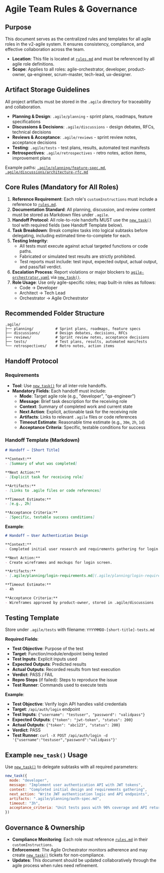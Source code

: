 # Agile Team Rules & Governance

## Purpose

This document serves as the centralized rules and templates for all agile roles in the v2-agile system. It ensures consistency, compliance, and effective collaboration across the team.

- **Location**: This file is located at [`rules.md`](rules.md:1) and must be referenced by all agile role definitions.
- **Scope**: Applies to all roles: agile-orchestrator, developer, product-owner, qa-engineer, scrum-master, tech-lead, ux-designer.

## Artifact Storage Guidelines

All project artifacts must be stored in the `.agile` directory for traceability and collaboration.

- **Planning & Design**: `.agile/planning` - sprint plans, roadmaps, feature specifications
- **Discussions & Decisions**: `.agile/discussions` - design debates, RFCs, technical decisions
- **Reviews & Acceptance**: `.agile/reviews` - sprint review notes, acceptance decisions
- **Testing**: `.agile/tests` - test plans, results, automated test manifests
- **Retrospectives**: `.agile/retrospectives` - retro notes, action items, improvement plans

Example paths: [`.agile/planning/feature-spec.md`](.agile/planning/feature-spec.md:1), [`.agile/discussions/architecture-rfc.md`](.agile/discussions/architecture-rfc.md:1)

## Core Rules (Mandatory for All Roles)

1. **Reference Requirement**: Each role's `customInstructions` must include a reference to [`rules.md`](rules.md:1).
2. **Documentation Standard**: All planning, discussion, and review content must be stored as Markdown files under `.agile`.
3. **Handoff Protocol**: All role-to-role handoffs MUST use the [`new_task()`](new_task:1) tool with required fields (see Handoff Template below).
4. **Task Breakdown**: Break complex tasks into logical subtasks before delegating, including estimated time-to-complete for each.
5. **Testing Integrity**:
   - All tests must execute against actual targeted functions or code paths.
   - Fabricated or simulated test results are strictly prohibited.
   - Test reports must include: test input, expected output, actual output, and pass/fail verdict.
6. **Escalation Process**: Report violations or major blockers to [`agile-orchestrator.yaml`](agile-orchestrator.yaml:1) via [`new_task()`](new_task:1).
7. **Role Usage**: Use only agile-specific roles; map built-in roles as follows:
   - Code → Developer
   - Architect → Tech Lead
   - Orchestrator → Agile Orchestrator

## Recommended Folder Structure

```
.agile/
├── planning/          # Sprint plans, roadmaps, feature specs
├── discussions/       # Design debates, decisions, RFCs
├── reviews/           # Sprint review notes, acceptance decisions
├── tests/             # Test plans, results, automated manifests
└── retrospectives/    # Retro notes, action items
```

## Handoff Protocol

### Requirements
- **Tool**: Use [`new_task()`](new_task:1) for all inter-role handoffs.
- **Mandatory Fields**: Each handoff must include:
  - **Mode**: Target agile role (e.g., "developer", "qa-engineer")
  - **Message**: Brief task description for the receiving role
  - **Context**: Summary of completed work and current state
  - **Next Action**: Explicit, actionable task for the receiving role
  - **Artifacts**: Links to relevant `.agile` files or code references
  - **Timeout Estimate**: Reasonable time estimate (e.g., `30m`, `2h`, `1d`)
  - **Acceptance Criteria**: Specific, testable conditions for success

### Handoff Template (Markdown)

```markdown
# Handoff — [Short Title]

**Context:**
- [Summary of what was completed]

**Next Action:**
- [Explicit task for receiving role]

**Artifacts:**
- [Links to .agile files or code references]

**Timeout Estimate:**
- [e.g., 2h]

**Acceptance Criteria:**
- [Specific, testable success conditions]
```

**Example**:
```markdown
# Handoff — User Authentication Design

**Context:**
- Completed initial user research and requirements gathering for login feature.

**Next Action:**
- Create wireframes and mockups for login screen.

**Artifacts:**
- [.agile/planning/login-requirements.md](.agile/planning/login-requirements.md)

**Timeout Estimate:**
- 4h

**Acceptance Criteria:**
- Wireframes approved by product-owner, stored in .agile/discussions
```

## Testing Template

Store under `.agile/tests` with filename: `YYYYMMDD-[short-title]-tests.md`

**Required Fields**:
- **Test Objective**: Purpose of the test
- **Target**: Function/module/endpoint being tested
- **Test Inputs**: Explicit inputs used
- **Expected Outputs**: Predicted results
- **Actual Outputs**: Recorded results from test execution
- **Verdict**: PASS / FAIL
- **Repro Steps** (if failed): Steps to reproduce the issue
- **Test Runner**: Commands used to execute tests

**Example**:
- **Test Objective**: Verify login API handles valid credentials
- **Target**: `/api/auth/login` endpoint
- **Test Inputs**: `{"username": "testuser", "password": "validpass"}`
- **Expected Outputs**: `{"token": "jwt-token", "status": 200}`
- **Actual Outputs**: `{"token": "abc123", "status": 200}`
- **Verdict**: PASS
- **Test Runner**: `curl -X POST /api/auth/login -d '{"username":"testuser","password":"validpass"}'`

## Example `new_task()` Usage

Use [`new_task()`](new_task:1) to delegate subtasks with all required parameters:

```javascript
new_task({
  mode: "developer",
  message: "Implement user authentication API with JWT tokens",
  context: "Completed initial design and requirements gathering",
  next_action: "Write JWT authentication logic and API endpoints",
  artifacts: ".agile/planning/auth-spec.md",
  timeout: "3h",
  acceptance_criteria: "Unit tests pass with 90% coverage and API returns valid tokens"
})
```

## Governance & Ownership

- **Compliance Monitoring**: Each role must reference [`rules.md`](rules.md:1) in their `customInstructions`.
- **Enforcement**: The Agile Orchestrator monitors adherence and may create [`new_task()`](new_task:1) tickets for non-compliance.
- **Updates**: This document should be updated collaboratively through the agile process when rules need refinement.
